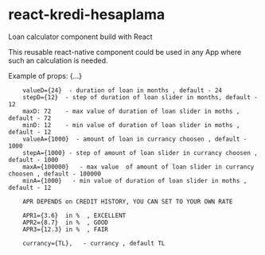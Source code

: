 
# react-kredi-hesaplama
Loan calculator component  build with React

This reusable react-native component could be used in any App where such an calculation is needed.

 <LoanCalculator /> 
 
Example of props:  {...}
 
        valueD={24}  - duration of loan in months , default - 24
        stepD={12}  - step of duration of loan slider in months, default - 12
        maxD: 72    - max value of duration of loan slider in moths , default - 72
        minD: 12    - min value of duration of loan slider in moths , default - 12
        valueA={1000}  - amount of loan in currancy choosen , default - 1000
        stepA={1000} - step of amount of loan slider in currancy choosen , default - 1000
        maxA={100000}   - max value  of amount of loan slider in currancy choosen , default - 100000
        minA={1000}   - min value of duration of loan slider in moths , default - 12
        
        APR DEPENDS on CREDIT HISTORY, YOU CAN SET TO YOUR OWN RATE
        
        APR1={3.6}  in %  , EXCELLENT
        APR2={8.7}  in %  , GOOD
        APR3={12.3} in %  , FAIR
        
        currancy={TL},   - currancy , default TL


